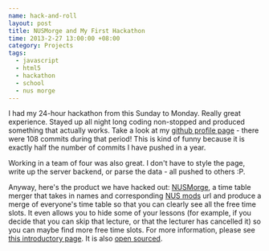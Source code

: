 ```yaml
--- 
name: hack-and-roll
layout: post
title: NUSMorge and My First Hackathon
time: 2013-2-27 13:00:00 +08:00
category: Projects
tags:
  - javascript
  - html5
  - hackathon
  - school
  - nus morge
---
```


I had my 24-hour hackathon from this Sunday to Monday. Really
great experience. Stayed up all night long coding non-stopped
and produced something that actually works. Take a look at my
[github profile page](https://github.com/yyjhao) - there were 
108 commits during that period! This is kind of funny because
it is exactly half the number of commits I have pushed in a year.

Working in a team of four was also great. I don't have to style
the page, write up the server backend, or parse the data - all pushed
to others :P.

Anyway, here's the product we have hacked out: [NUSMorge](http://morge.nuscomputing.com),
a time table merger that takes in names and corresponding [NUS mods](http://nusmods.com)
url and produce a merge of everyone's time table so that you can 
clearly see all the free time slots. It even allows you to hide some of
your lessons (for example, if you decide that you can skip that lecture, or 
that the lecturer has cancelled it) so you can maybe find more free time
slots. For more information, please see [this introductory page](http://yjyao.com/NUSMorge/). It
is also [open sourced](https://github.com/yyjhao/NUSMorge).